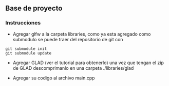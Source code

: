 ## Base de proyecto
### Instrucciones
* Agregar glfw a la carpeta libraries, como ya esta agregado como submodulo se puede traer del repositorio de git con 
```
git submodule init
git submodule update
```
* Agregar GLAD (ver el tutorial para obtenerlo)
una vez que tengan el zip de GLAD descomprimanlo en una carpeta ./libraries/glad

* Agregar su codigo al archivo main.cpp
